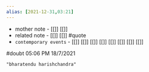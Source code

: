 ```yaml
---
alias: [2021-12-31,03:21]
---
```

- mother note - [[]] [[]]
- related note - [[]] [[]] #quote 
- `contemporary events` - [[]] [[]] [[]] [[]] [[]] [[]] [[]] [[]]

#doubt 05:06 PM 18/7/2021
```query 2021-12-31 03:20
"bharatendu harishchandra"
```
